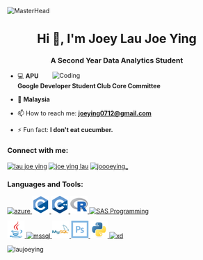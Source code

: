![MasterHead](https://drive.google.com/uc?export=view&id=1j8qqjjX02oa7YcXeELcda5VYi5VCr-xu)



<h1 align="center">Hi 👋, I'm Joey Lau Joe Ying</h1>
<h3 align="center">A Second Year Data Analytics Student</h3>



<img align = "right" alt = "Coding" width = "400" src = "https://cdn.dribbble.com/users/1523313/screenshots/13671653/media/7c52f9d4b1117aa12f3bf9f9c3b9e1aa.gif">

- 💻 **APU Google Developer Student Club Core Committee**

- 📍 **Malaysia**

- 📫 How to reach me: **joeying0712@gmail.com**

- ⚡ Fun fact: **I don't eat cucumber.**



<h3 align="left">Connect with me:</h3>
<p align="left">
<a href="https://linkedin.com/in/lau joe ying" target="blank"><img align="center" src="https://raw.githubusercontent.com/rahuldkjain/github-profile-readme-generator/master/src/images/icons/Social/linked-in-alt.svg" alt="lau joe ying" height="30" width="40" /></a>
<a href="https://fb.com/joe ying lau" target="blank"><img align="center" src="https://raw.githubusercontent.com/rahuldkjain/github-profile-readme-generator/master/src/images/icons/Social/facebook.svg" alt="joe ying lau" height="30" width="40" /></a>
<a href="https://instagram.com/joooeying_" target="blank"><img align="center" src="https://raw.githubusercontent.com/rahuldkjain/github-profile-readme-generator/master/src/images/icons/Social/instagram.svg" alt="joooeying_" height="30" width="40" /></a>
</p>

<h3 align="left">Languages and Tools:</h3>
<p align="left"> <a href="https://azure.microsoft.com/en-in/" target="_blank" rel="noreferrer"> <img src="https://www.vectorlogo.zone/logos/microsoft_azure/microsoft_azure-icon.svg" alt="azure" width="40" height="40"/> </a> <a href="https://www.cprogramming.com/" target="_blank" rel="noreferrer"> <img src="https://raw.githubusercontent.com/devicons/devicon/master/icons/c/c-original.svg" alt="c" width="40" height="40"/> </a> <a href="https://www.w3schools.com/cpp/" target="_blank" rel="noreferrer"> <img 

<img src="https://raw.githubusercontent.com/devicons/devicon/master/icons/cplusplus/cplusplus-original.svg" alt="cplusplus" width="40" height="40">


<img src="https://raw.githubusercontent.com/devicons/devicon/master/icons/r/r-original.svg" alt="R Programming" width="40" height="40"/>

<img src="https://upload.wikimedia.org/wikipedia/commons/thumb/1/10/SAS_logo_horiz.svg/440px-SAS_logo_horiz.svg.png" alt="SAS Programming" width="40" height="40"/>


 </a> <a href="https://www.java.com" target="_blank" rel="noreferrer"> <img src="https://raw.githubusercontent.com/devicons/devicon/master/icons/java/java-original.svg" alt="java" width="40" height="40"/> </a> <a href="https://www.microsoft.com/en-us/sql-server" target="_blank" rel="noreferrer"> <img src="https://www.svgrepo.com/show/303229/microsoft-sql-server-logo.svg" alt="mssql" width="40" height="40"/> </a> <a href="https://www.mysql.com/" target="_blank" rel="noreferrer"> <img src="https://raw.githubusercontent.com/devicons/devicon/master/icons/mysql/mysql-original-wordmark.svg" alt="mysql" width="40" height="40"/> </a> <a href="https://www.photoshop.com/en" target="_blank" rel="noreferrer"> <img src="https://raw.githubusercontent.com/devicons/devicon/master/icons/photoshop/photoshop-line.svg" alt="photoshop" width="40" height="40"/> </a> <a href="https://www.python.org" target="_blank" rel="noreferrer"> <img src="https://raw.githubusercontent.com/devicons/devicon/master/icons/python/python-original.svg" alt="python" width="40" height="40"/> </a> <a href="https://www.adobe.com/products/xd.html" target="_blank" rel="noreferrer"> <img src="https://cdn.worldvectorlogo.com/logos/adobe-xd.svg" alt="xd" width="40" height="40"/> </a> </p>
 
<p><img src="https://github-readme-stats.vercel.app/api/top-langs?username=laujoeying&show_icons=true&locale=en&layout=compact" alt="laujoeying" /></p>
